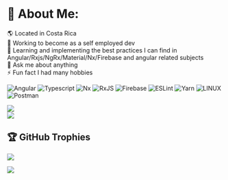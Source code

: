 # 💫 About Me:
🌎 Located in Costa Rica<br>
🔭 Working to become as a self employed dev<br>
🌱 Learning and implementing the best practices I can find in Angular/Rxjs/NgRx/Material/Nx/Firebase and angular related subjects<br>
💬 Ask me about anything<br>
⚡ Fun fact I had many hobbies



![Angular](https://img.shields.io/badge/angular-%23DD0031.svg?style=for-the-badge&logo=angular&logoColor=white) 
![Typescript](https://img.shields.io/badge/TypeScript-007ACC?style=for-the-badge&logo=typescript&logoColor=white)
![Nx](https://img.shields.io/badge/nx-%23143055.svg?style=for-the-badge&logo=nx&logoColor=white) 
![RxJS](https://img.shields.io/badge/rxjs-%23B7178C.svg?style=for-the-badge&logo=reactivex&logoColor=white) 
![Firebase](https://img.shields.io/badge/firebase-%23039BE5.svg?style=for-the-badge&logo=firebase) 
![ESLint](https://img.shields.io/badge/ESLint-4B3263?style=for-the-badge&logo=eslint&logoColor=white) 
![Yarn](https://img.shields.io/badge/yarn-%232C8EBB.svg?style=for-the-badge&logo=yarn&logoColor=white) 
![LINUX](https://img.shields.io/badge/Linux-FCC624?style=for-the-badge&logo=linux&logoColor=black) 
![Postman](https://img.shields.io/badge/Postman-FF6C37?style=for-the-badge&logo=postman&logoColor=white)



![](https://github-readme-streak-stats.herokuapp.com/?user=cvandradg&theme=dark&hide_border=false)<br/>
![](https://github-readme-stats.vercel.app/api/top-langs/?username=cvandradg&theme=dark&hide_border=false&include_all_commits=true&count_private=true&layout=compact)

## 🏆 GitHub Trophies
![](https://github-profile-trophy.vercel.app/?username=cvandradg&theme=juicyfresh&no-frame=true&no-bg=true&margin-w=4)

![](https://quotes-github-readme.vercel.app/api?type=horizontal&theme=radical)

<!-- Proudly created with GPRM ( https://gprm.itsvg.in ) -->
